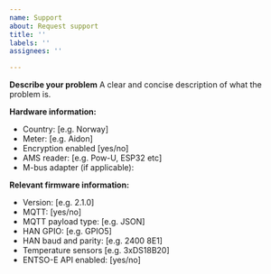 ```yaml
---
name: Support
about: Request support
title: ''
labels: ''
assignees: ''

---
```


**Describe your problem**
A clear and concise description of what the problem is.

**Hardware information:**
 - Country: [e.g. Norway]
 - Meter: [e.g. Aidon]
 - Encryption enabled [yes/no]
 - AMS reader: [e.g. Pow-U, ESP32 etc]
 - M-bus adapter (if applicable):

**Relevant firmware information:**
 - Version: [e.g. 2.1.0]
 - MQTT: [yes/no]
 - MQTT payload type: [e.g. JSON]
 - HAN GPIO: [e.g. GPIO5]
 - HAN baud and parity: [e.g. 2400 8E1]
 - Temperature sensors [e.g. 3xDS18B20]
 - ENTSO-E API enabled: [yes/no]
